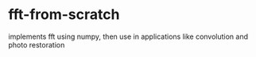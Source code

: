 # fft-from-scratch
implements fft using numpy, then use in applications like convolution and photo restoration
